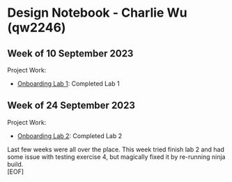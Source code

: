 # Design Notebook - Charlie Wu (qw2246)

## Week of 10 September 2023

Project Work:

* [Onboarding Lab 1](https://github.com/hahacharlie/week-one-lab): Completed Lab 1

## Week of 24 September 2023

Project Work:

* [Onboarding Lab 2](https://github.com/hahacharlie/onboarding-lab-2): Completed Lab 2

Last few weeks were all over the place. This week tried finish lab 2 and had some issue with testing exercise 4, but magically fixed it by re-running ninja build.  
[EOF]
